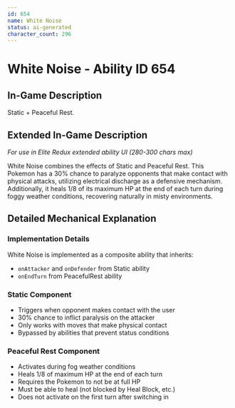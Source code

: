 ```yaml
---
id: 654
name: White Noise
status: ai-generated
character_count: 296
---
```


# White Noise - Ability ID 654

## In-Game Description
Static + Peaceful Rest.

## Extended In-Game Description
*For use in Elite Redux extended ability UI (280-300 chars max)*

White Noise combines the effects of Static and Peaceful Rest. This Pokemon has a 30% chance to paralyze opponents that make contact with physical attacks, utilizing electrical discharge as a defensive mechanism. Additionally, it heals 1/8 of its maximum HP at the end of each turn during foggy weather conditions, recovering naturally in misty environments.

## Detailed Mechanical Explanation

### Implementation Details

White Noise is implemented as a composite ability that inherits:
- `onAttacker` and `onDefender` from Static ability
- `onEndTurn` from PeacefulRest ability

### Static Component
- Triggers when opponent makes contact with the user
- 30% chance to inflict paralysis on the attacker
- Only works with moves that make physical contact
- Bypassed by abilities that prevent status conditions

### Peaceful Rest Component  
- Activates during fog weather conditions
- Heals 1/8 of maximum HP at the end of each turn
- Requires the Pokemon to not be at full HP
- Must be able to heal (not blocked by Heal Block, etc.)
- Does not activate on the first turn after switching in